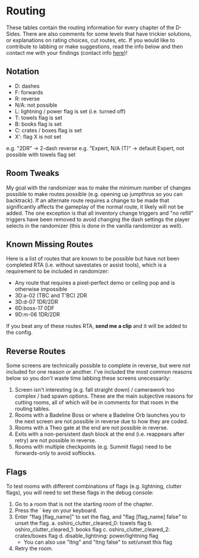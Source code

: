 Routing
=======
These tables contain the routing information for every chapter of the D-Sides. There are also comments for some levels that have trickier solutions, or explanations on rating choices, cut routes, etc. If you would like to contribute to labbing or make suggestions, read the info below and then contact me with your findings (contact info [here](../../README.md#contact))!


Notation
--------
* D: dashes
* F: forwards
* R: reverse
* N/A: not possible
* L: lightning / power flag is set (i.e. turned off)
* T: towels flag is set
* B: books flag is set
* C: crates / boxes flag is set
* X': flag X is not set

e.g. "2DR" -> 2-dash reverse
e.g. "Expert, N/A (T)" -> default Expert, not possible with towels flag set


Room Tweaks
-----------
My goal with the randomizer was to make the minimum number of changes possible to make routes possible (e.g. opening up jumpthrus so you can backtrack). If an alternate route requires a change to be made that significantly affects the gameplay of the normal route, it likely will not be added. The one exception is that all inventory change triggers and "no refill" triggers have been removed to avoid changing the dash settings the player selects in the randomizer (this is done in the vanilla randomizer as well).


Known Missing Routes
--------------------
Here is a list of routes that are known to be possible but have not been completed RTA (i.e. without savestates or assist tools), which is a requirement to be included in randomizer:

* Any route that requires a pixel-perfect demo or ceiling pop and is otherwise impossible
* 3D:a-02 (TBC and T'BC) 2DR
* 3D:d-07 1DR/2DR
* 6D:boss-17 0DF
* 9D:m-06 1DR/2DR

If you beat any of these routes RTA, **send me a clip** and it will be added to the config.


Reverse Routes
--------------
Some screens are technically possible to complete in reverse, but were not included for one reason or another. I've included the most common reasons below so you don't waste time labbing these screens unecessarily:

1. Screen isn't interesting (e.g. fall straight down) / camerawork too complex / bad spawn options. These are the main subjective reasons for cutting rooms, all of which will be in comments for that room in the routing tables.
2. Rooms with a Badeline Boss or where a Badeline Orb launches you to the next screen are not possible in reverse due to how they are coded.
3. Rooms with a Theo gate at the end are not possible in reverse.
4. Exits with a non-persistent dash block at the end (i.e. reappears after retry) are not possible in reverse.
5. Rooms with multiple checkpoints (e.g. Summit flags) need to be forwards-only to avoid softlocks.


Flags
-----
To test rooms with different combinations of flags (e.g. lightning, clutter flags), you will need to set these flags in the debug console:

1. Go to a room that is not the starting room of the chapter.
2. Press the ` key on your keyboard.
3. Enter "flag [flag_name]" to set the flag, and "flag [flag_name] false" to unset the flag.
  a. oshiro_clutter_cleared_0: towels flag
  b. oshiro_clutter_cleared_1: books flag
  c. oshiro_clutter_cleared_2: crates/boxes flag
  d. disable_lightning: power/lightning flag
    * You can also use "ltng" and "ltng false" to set/unset this flag
4. Retry the room.


